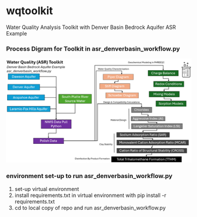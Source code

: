 # wqtoolkit
Water Quality Analysis Toolkit with Denver Basin Bedrock Aquifer ASR Example

### Process Digram for Toolkit in asr_denverbasin_workflow.py

<img src="readme/processdiagram.png" width="1000"/>


### environment set-up to run asr_denverbasin_workflow.py
1. set-up virtual environment
2. install requirements.txt in virtual environment with
     pip install -r requirements.txt
4. cd to local copy of repo and run asr_denverbasin_workflow.py
